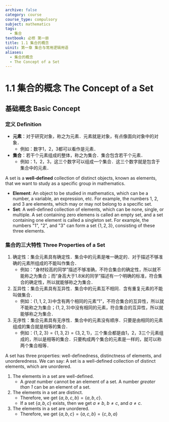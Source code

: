 ```yaml
---
archive: false
category: course
course_type: compulsory
subject: mathematics
tags:
  - 集合
textbook: 必修 第一册
title: 1.1 集合的概念
uinit: 第一章 集合与常用逻辑用语
aliases:
  - 集合的概念
  - The Concept of a Set
---
```


# 1.1 集合的概念 The Concept of a Set

## 基础概念 Basic Concept

### 定义 Definition

- **元素**：对于研究对象，称之为元素．元素就是对象，有点像面向对象中的对象．
  - 例如：数字1，2，3都可以看作是元素．
- **集合**：若干个元素组成的整体，称之为集合．集合包含若干个元素．
  - 例如：1，2，3，这三个数字可以组成一个集合．这三个数字就是包含于集合中的元素．

A set is a **well-defined** collection of distinct objects, known as elements, that we want to study as a specific group in mathematics.

- **Element**: An object to be studied in mathematics, which can be a number, a variable, an expression, etc. For example, the numbers 1, 2, and 3 are elements, which may or may not belong to a specific set.
- **Set**: A well-defined collection of elements, which can be none, single, or multiple. A set containing zero elemens is called an empty set, and a set containing one element is called a singleton set. For example, the numbers "1", "2", and "3" can form a set $\lbrace 1,\, 2,\, 3 \rbrace$, consisting of these three elements.

### 集合的三大特性 Three Properties of a Set

1. 确定性：集合元素具有确定性．集合中的元素是唯一确定的．对于描述不够准确的元素所组成的不能叫作集合．
   - 例如：“身材较高的同学”描述不够准确，不符合集合的确定性，所以就不能称之为集合；而“身高大于1.8米的同学”描述有一个明确的标准，符合集合的确定性，所以就能够称之为集合．
1. 互异性：集合元素具有互异性．集合中的元素互不相同．含有重复元素的不能叫做集合．
   - 例如：$\lbrace 1,\, 1,\, 2,\, 3 \rbrace$中含有两个相同的元素“1”，不符合集合的互异性，所以就不能称之为集合；$\lbrace 1,\, 2,\, 3 \rbrace$中没有相同的元素，符合集合的互异性，所以就能够称之为集合．
1. 无序性：集合元素具有无序性．集合中的元素没有顺序．只要是由相同的元素组成的集合就是相等的集合．
   - 例如：$\lbrace 1,\, 2,\, 3 \rbrace=\lbrace 1,\, 3,\, 2 \rbrace=\lbrace 3,\, 2,\, 1 \rbrace$，三个集合都是由1，2，3三个元素组成的，所以是相等的集合．只要构成两个集合的元素是一样的，就可以称两个集合相等．

A set has three properties: well-definedness, distinctness of elements, and unorderedness. We can say: A set is a well-defined collection of distinct elements, which are unordered.

1. The elements in a set are well-defined.
    - A *great* number cannot be an element of a set. A number *greater than 1* can be an element of a set.
2. The elements in a set are distinct.
    - Therefore, we get $\lbrace a,\, b,\, c,\, b \rbrace = \lbrace a,\, b,\, c \rbrace$.
    - If a set $\lbrace a,\, b,\, c \rbrace$ exists, then we get $a \neq b$, $b \neq c$, and $a \neq c$.
3. The elements in a set are unordered.
    - Therefore, we get $\lbrace a, b, c \rbrace = \lbrace a,\, c,\, b \rbrace = \lbrace c,\, b,\, a \rbrace$
### 

